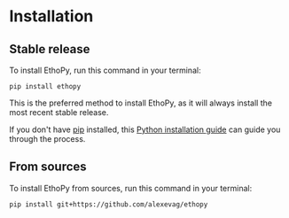 # Installation

## Stable release

To install EthoPy, run this command in your terminal:

```
pip install ethopy
```

This is the preferred method to install EthoPy, as it will always install the most recent stable release.

If you don't have [pip](https://pip.pypa.io) installed, this [Python installation guide](http://docs.python-guide.org/en/latest/starting/installation/) can guide you through the process.

## From sources

To install EthoPy from sources, run this command in your terminal:

```
pip install git+https://github.com/alexevag/ethopy
```
